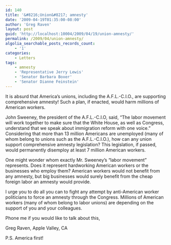 ```yaml
---
id: 140
title: '&#8216;Union&#8217; amnesty'
date: '2009-04-19T01:35:00-08:00'
author: 'Greg Raven'
layout: post
guid: 'http://localhost:10004/2009/04/19/union-amnesty/'
permalink: /2009/04/union-amnesty/
algolia_searchable_posts_records_count:
    - '1'
categories:
    - Letters
tags:
    - amnesty
    - 'Representative Jerry Lewis'
    - 'Senator Barbara Boxer'
    - 'Senator Dianne Feinstein'
---
```


It is absurd that America’s unions, including the A.F.L.-C.I.O., are supporting comprehensive amnesty! Such a plan, if enacted, would harm millions of American workers.  
  
John Sweeney, the president of the A.F.L.-C.I.O, said, “The labor movement will work together to make sure that the White House, as well as Congress, understand that we speak about immigration reform with one voice.” Considering that more than 13 million Americans are unemployed (many of whom belong to unions such as the A.F.L.-C.I.O.), how can any union support comprehensive amnesty legislation? This legislation, if passed, would permanently disemploy at least 7 million American workers.

One might wonder whom exactly Mr. Sweeney’s “labor movement” represents. Does it represent hardworking American workers or the businesses who employ them? American workers would not benefit from any amnesty, but big businesses would surely benefit from the cheap foreign labor an amnesty would provide.

I urge you to do all you can to fight any attempt by anti-American worker politicians to force an amnesty through the Congress. Millions of American workers (many of whom belong to labor unions) are depending on the support of you and your colleagues.

Phone me if you would like to talk about this,

Greg Raven, Apple Valley, CA

P.S. America first!